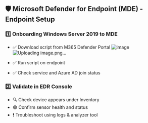 ## 🛡️ Microsoft Defender for Endpoint (MDE) - Endpoint Setup

### 1️⃣ Onboarding Windows Server 2019 to MDE
- ✅ Download script from M365 Defender Portal
![image](https://github.com/user-attachments/assets/ca28ee42-bfb2-4dba-bbeb-016f885b1cbe)
![Uploading image.png…]()


- ✅ Run script on endpoint
- ✅ Check service and Azure AD join status

### 2️⃣ Validate in EDR Console
- 🔍 Check device appears under Inventory
- 🟢 Confirm sensor health and status
- ❗ Troubleshoot using logs & analyzer tool
